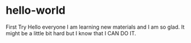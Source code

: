 # hello-world
First Try
Hello everyone
I am learning new materials and I am so glad.
It might be a little bit hard but I know that I CAN DO IT.
